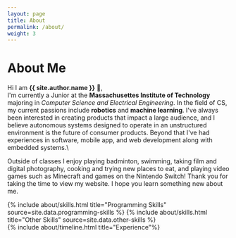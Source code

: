 ```yaml
---
layout: page
title: About
permalink: /about/
weight: 3
---
```


# **About Me**

Hi I am **{{ site.author.name }}** :wave:,<br>
I'm currently a Junior at the **Massachusettes Institute of Technology** majoring in *Computer Science and Electrical Engineering*. In the field of CS, my current passions include **robotics** and **machine learning**. I've always been interested in creating products that impact a large audience, and I believe autonomous systems designed to operate in an unstructured environment is the future of consumer products. Beyond that I've had experiences in software, mobile app, and web development along with embedded systems.\

Outside of classes I enjoy playing badminton, swimming, taking film and digital photography, cooking and trying new places to eat, and playing video games such as Minecraft and games on the Nintendo Switch! Thank you for taking the time to view my website. I hope you learn something new about me.


<div class="row">
{% include about/skills.html title="Programming Skills" source=site.data.programming-skills %}
{% include about/skills.html title="Other Skills" source=site.data.other-skills %}
</div>

<div class="row">
{% include about/timeline.html title="Experience"%}

</div>